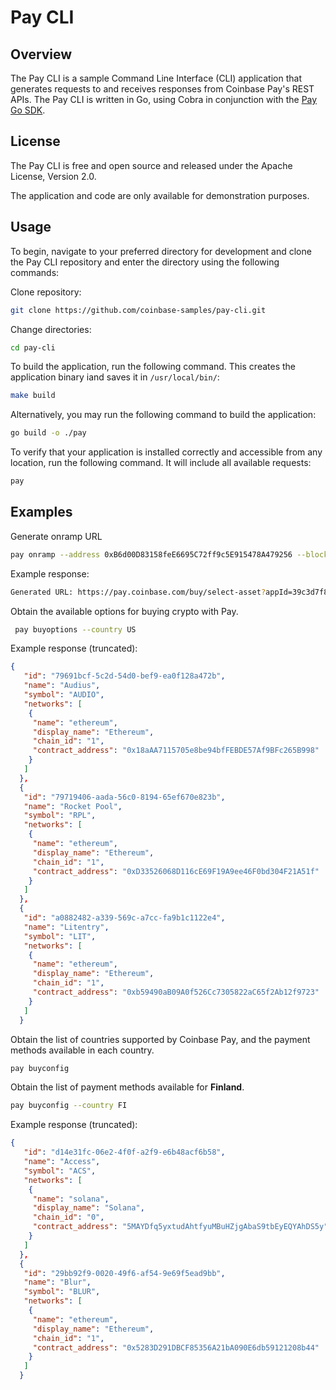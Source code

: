 # Pay CLI

## Overview

The Pay CLI is a sample Command Line Interface (CLI) application that generates requests to and receives responses from Coinbase Pay's REST APIs. The Pay CLI is written in Go, using Cobra in conjunction with the [Pay Go SDK](https://github.com/coinbase-samples/pay-sdk-go).

## License

The Pay CLI is free and open source and released under the Apache License, Version 2.0.

The application and code are only available for demonstration purposes.

## Usage

To begin, navigate to your preferred directory for development and clone the Pay CLI repository and enter the directory using the following commands:

Clone repository:

```bash
git clone https://github.com/coinbase-samples/pay-cli.git
```

Change directories:

```bash
cd pay-cli
```

To build the application, run the following command. This creates the application binary iand saves it in `/usr/local/bin/`:

```bash
make build
```

Alternatively, you may run the following command to build the application:

```bash
go build -o ./pay
```

To verify that your application is installed correctly and accessible from any location, run the following command. It will include all available requests:

```bash
pay
```

## Examples

Generate onramp URL

```bash
pay onramp --address 0xB6d00D83158feE6695C72ff9c5E915478A479256 --blockchains base --assets usdc
```

Example response:

```bash
Generated URL: https://pay.coinbase.com/buy/select-asset?appId=39c3d7f8-c205-463b-a54b-4279a5063977&destinationWallets=%5B%7B%22address%22%3A%220xB6d00D83158feE6695C72ff9c5E915478A479256%22%2C%22blockchains%22%3A%5B%22base%22%5D%2C%22assets%22%3A%5B%22usdc%22%5D%7D%5D
```

Obtain the available options for buying crypto with Pay.

```bash
 pay buyoptions --country US
```

Example response (truncated):

```json
{
   "id": "79691bcf-5c2d-54d0-bef9-ea0f128a472b",
   "name": "Audius",
   "symbol": "AUDIO",
   "networks": [
    {
     "name": "ethereum",
     "display_name": "Ethereum",
     "chain_id": "1",
     "contract_address": "0x18aAA7115705e8be94bfFEBDE57Af9BFc265B998"
    }
   ]
  },
  {
   "id": "79719406-aada-56c0-8194-65ef670e823b",
   "name": "Rocket Pool",
   "symbol": "RPL",
   "networks": [
    {
     "name": "ethereum",
     "display_name": "Ethereum",
     "chain_id": "1",
     "contract_address": "0xD33526068D116cE69F19A9ee46F0bd304F21A51f"
    }
   ]
  },
  {
   "id": "a0882482-a339-569c-a7cc-fa9b1c1122e4",
   "name": "Litentry",
   "symbol": "LIT",
   "networks": [
    {
     "name": "ethereum",
     "display_name": "Ethereum",
     "chain_id": "1",
     "contract_address": "0xb59490aB09A0f526Cc7305822aC65f2Ab12f9723"
    }
   ]
  }
```

Obtain the list of countries supported by Coinbase Pay, and the payment methods available in each country.

```bash
pay buyconfig
```

Obtain the list of payment methods available for **Finland**.

```bash
pay buyconfig --country FI
```

Example response (truncated):

```json
{
   "id": "d14e31fc-06e2-4f0f-a2f9-e6b48acf6b58",
   "name": "Access",
   "symbol": "ACS",
   "networks": [
    {
     "name": "solana",
     "display_name": "Solana",
     "chain_id": "0",
     "contract_address": "5MAYDfq5yxtudAhtfyuMBuHZjgAbaS9tbEyEQYAhDS5y"
    }
   ]
  },
  {
   "id": "29bb92f9-0020-49f6-af54-9e69f5ead9bb",
   "name": "Blur",
   "symbol": "BLUR",
   "networks": [
    {
     "name": "ethereum",
     "display_name": "Ethereum",
     "chain_id": "1",
     "contract_address": "0x5283D291DBCF85356A21bA090E6db59121208b44"
    }
   ]
  }
```
